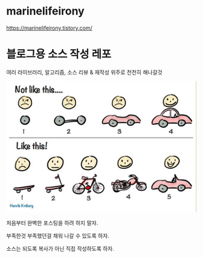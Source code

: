 # marinelifeirony
https://marinelifeirony.tistory.com/

# 블로그용 소스 작성 레포
여러 라이브러리, 알고리즘, 소스 리뷰 & 재작성 위주로 천천히 해나갈것

![블로그를 해나갈때 마음가짐..](/images/agilecar.png)

처음부터 완벽한 포스팅을 하려 하지 말자.

부족한것 부족했던걸 채워 나갈 수 있도록 하자.

소스는 되도록 복사가 아닌 직접 작성하도록 하자.